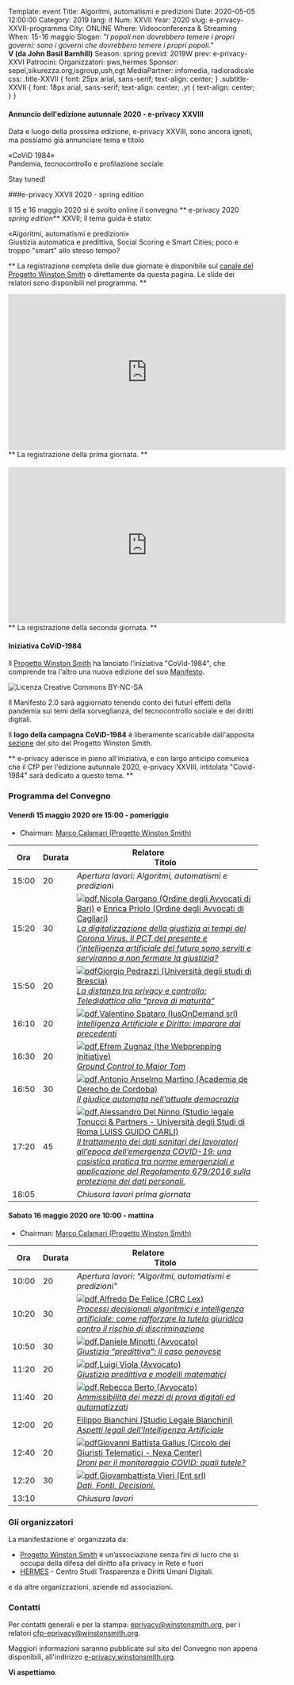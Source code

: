 Template: event
Title: Algoritmi, automatismi e predizioni
Date: 2020-05-05 12:00:00
Category: 2019
lang: it
Num: XXVII
Year: 2020
slug: e-privacy-XXVII-programma
City: ONLINE
Where: Videoconferenza & Streaming
When: 15-16 maggio
Slogan: <i>"I popoli non dovrebbero temere i propri governi: sono i governi che dovrebbero temere i propri popoli."</i><br/><b>V (da John Basil Barnhill)</b>
Season: spring
previd: 2019W
prev: e-privacy-XXVI
Patrocini: 
Organizzatori: pws,hermes
Sponsor: sepel,sikurezza.org,isgroup,ush,cgt
MediaPartner: infomedia, radioradicale
css: .title-XXVII { font: 25px arial, sans-serif; text-align: center; }   .subtitle-XXVII { font: 18px arial, sans-serif; text-align: center; .yt { text-align: center; } }

#### <b>Annuncio dell'edizione autunnale 2020 - e-privacy XXVIII</b>

Data e luogo della prossima edizione, e-privacy XXVIII, sono ancora ignoti, ma possiamo già annunciare tema e titolo 

<div class="title-XXVII">«CoViD 1984»</div>
<div class="subtitle-XXVII">Pandemia, tecnocontrollo e profilazione sociale</div>

Stay tuned!

###e-privacy XXVII 2020 - spring edition

Il 15 e 16 maggio 2020 si è svolto online il convegno ** e-privacy 2020
_spring edition_** XXVII; il tema guida è stato:
<div class="title-XXVII">«Algoritmi, automatismi e predizioni»</div>
<div class="subtitle-XXVII">Giustizia automatica e predittiva, Social Scoring e Smart Cities; poco e troppo "smart" allo stesso tempo?</div>

** La registrazione completa delle due giornate è disponibile sul <a href="https://www.youtube.com/user/progettowinstonsmith">canale del Progetto Winston Smith</a> o direttamente da questa pagina. Le slide dei relatori sono disponibili nel programma. **

<!--
<div class="linkbutton"><a class="linkbutton"  href="http://lists.xed.it/ep2019-registration-form">Iscriviti!</a></div>
-->

<iframe class='yt' width="560" height="315" src="https://www.youtube-nocookie.com/embed/af0drXpiu_E" frameborder="0" allow="accelerometer; autoplay; encrypted-media; gyroscope; picture-in-picture" allowfullscreen></iframe>
** La registrazione della prima giornata. **
<br>
<br>
<iframe class='yt' width="560" height="315" src="https://www.youtube-nocookie.com/embed/bB4BR-xRv8w" frameborder="0" allow="accelerometer; autoplay; encrypted-media; gyroscope; picture-in-picture" allowfullscreen></iframe>
<br>
** La registrazione della seconda giornata. **
<br>

#### <b>Iniziativa CoViD-1984</b>

Il  <a href="http://pws.winstonsmith.org">Progetto Winston Smith</a> ha lanciato l'iniziativa "CoVid-1984", che comprende tra l'altro una nuova edizione del suo <a href="http://pws.winstonsmith.org/people.html">Manifesto</a>.

![ Licenza Creative Commons BY-NC-SA ]({filename}/images/logo/covid1984_small.png
 "Logo CoViD-19-84, contributed by Netzwerk.")

Il Manifesto 2.0 sarà aggiornato tenendo conto dei futuri effetti della pandemia sui temi della sorveglianza, del tecnocontrollo sociale e dei diritti digitali.

Il <b>logo della campagna CoViD-1984</b> è liberamente scaricabile dall'apposita <a href="http://pws.winstonsmith.org/grafica.html">sezione</a> del sito del Progetto Winston Smith.

** e-privacy aderisce in pieno all'iniziativa, e con largo anticipo comunica che il CfP per l'edizione autunnale 2020, e-privacy XXVIII, intitolata "Covid-1984" sarà dedicato a questo tema. **

### <a name="programma"></a>Programma del Convegno


#### <a name="vep"></a>Venerdì 15 maggio 2020 ore 15:00 - pomeriggio

* Chairman: <a href="/e-privacy-XXVII-relatori.html#calamari">Marco Calamari (Progetto Winston Smith)</a>

**Ora** | Durata | **Relatore**&nbsp;&nbsp;&nbsp;&nbsp;&nbsp;&nbsp;&nbsp;&nbsp;&nbsp;&nbsp;&nbsp;&nbsp;&nbsp;&nbsp;&nbsp;&nbsp; <br/> **Titolo**
------- | --- | -------
15:00|20|<span class='talk'><em>Apertura lavori: Algoritmi, automatismi e predizioni</em></span>
15:20|30|<span class='talk'>[![pdf](/images/icon/presentation.png)](http://urna.winstonsmith.org/materiali/2020/atti/ep2020se_01_gargano_priolo_digitalizzazione_giustizia_tempi_coronavirus.pdf),<a href="/e-privacy-XXVII-relatori.html#gargano">Nicola Gargano (Ordine degli Avvocati di Bari)</a> e <a href="/e-privacy-XXVII-relatori.html#priolo">Enrica Priolo (Ordine degli Avvocati di Cagliari)</a><br/><em><a name='1p01'></a><a href="/e-privacy-XXVII-interventi.html#gargano">La digitalizzazione della giustizia ai tempi del Corona Virus. Il  PCT del presente e l’intelligenza artificiale del futuro sono  serviti e serviranno a non fermare la giustizia?</a></em></span>
15:50|20|<span class='talk'>[![pdf](/images/icon/presentation.png)](http://urna.winstonsmith.org/materiali/2020/atti/ep2020se_02_pedrazzi_distanza_tra_privacy_e_controllo.pdf)<a href="/e-privacy-XXVII-relatori.html#pedrazzi">Giorgio Pedrazzi (Università degli studi di Brescia)</a><br/><em><a name='1p02'></a><a href="/e-privacy-XXVII-interventi.html#pedrazzi">La distanza tra privacy e controllo: Teledidattica alla "prova di maturità"</a></em></span>
16:10|20|<span class='talk'>[![pdf](/images/icon/presentation.png)](http://urna.winstonsmith.org/materiali/2020/atti/ep2020se_03_spataro_ia_e_diritto.pdf),<a href="/e-privacy-XXVII-relatori.html#spataro">Valentino Spataro (IusOnDemand srl)</a><br/><em><a name='1p03'></a><a href="/e-privacy-XXVII-interventi.html#spataro">Intelligenza Artificiale e Diritto: imparare dai precedenti</a></em></span>
16:30|20|<span class='talk'>[![pdf](/images/icon/presentation.png)](http://urna.winstonsmith.org/materiali/2020/atti/ep2020se_04_zugnaz_ground_control_major_tom.pdf),<a href="/e-privacy-XXVII-relatori.html#zugnaz">Efrem Zugnaz (the Webprepping Initiative)</a><br/><em><a name='1p04'></a><a href="/e-privacy-XXVII-interventi.html#zugnaz">Ground Control to Major Tom</a></em></span>
16:50|30|<span class='talk'>[![pdf](/images/icon/presentation.png)](http://urna.winstonsmith.org/materiali/2020/atti/ep2020se_05_martino_il_giudice_automata.pdf),<a href="/e-privacy-XXVII-relatori.html#martino">Antonio Anselmo Martino (Academia de Derecho de Cordoba)</a><br/><em><a name='1p05'></a><a href="/e-privacy-XXVII-interventi.html#martino">Il giudice automata nell'attuale democrazia</a></em></span>
17:20|45|<span class='talk'>[![pdf](/images/icon/presentation.png)](http://urna.winstonsmith.org/materiali/2020/atti/ep2020se_06_del_ninno_trattamento_dati_sanitari_lavoratori_e_covid-19.pdf),<a href="/e-privacy-XXVII-relatori.html#delninno">Alessandro Del Ninno (Studio legale Tonucci & Partners - Università degli Studi di Roma LUISS GUIDO CARLI)</a><br/><em><a name='1p06'></a><a href="/e-privacy-XXVII-interventi.html#delninno">Il trattamento dei dati sanitari dei lavoratori all’epoca dell’emergenza COVID-19: una casistica pratica tra norme emergenziali e applicazione del Regolamento 679/2016 sulla protezione dei dati personali.</a></em></span>
18:05||<span class='talk'><em>Chiusura lavori prima giornata</em></span>

#### <a name="sam"></a>Sabato 16 maggio 2020 ore 10:00 - mattina

* Chairman: <a href="/e-privacy-XXVII-relatori.html#calamari">Marco Calamari (Progetto Winston Smith)</a>

 **Ora** | Durata | **Relatore**&nbsp;&nbsp;&nbsp;&nbsp;&nbsp;&nbsp;&nbsp;&nbsp;&nbsp;&nbsp;&nbsp;&nbsp;&nbsp;&nbsp;&nbsp;&nbsp; <br/> **Titolo**
------- | --- | -------
10:00|20|<span class='talk'><em>*Apertura lavori*: "Algoritmi, automatismi e predizioni"</em></span>
10:20|30|<span class='talk'>[![pdf](/images/icon/presentation.png)](http://urna.winstonsmith.org/materiali/2020/atti/ep2020se_07_de_felice_processi_decisionali_algoritmici_ed_ai.pdf),<a href="/e-privacy-XXVII-relatori.html#defelice">Alfredo De Felice (CRC Lex)</a><br/><em><a name='1m01'></a><a href="/e-privacy-XXVII-interventi.html#defelice">Processi decisionali algoritmici e intelligenza artificiale: come rafforzare la tutela giuridica contro il rischio di discriminazione</a></em></span>
10:50|30|<span class='talk'>[![pdf](/images/icon/presentation.png)](http://urna.winstonsmith.org/materiali/2020/atti/ep2020se_08_minotti_giustizia_predittiva_caso_genovese.pdf),<a href="/e-privacy-XXVII-relatori.html#minotti">Daniele Minotti (Avvocato)</a><br/><em><a name='1m02'></a><a href="/e-privacy-XXVII-interventi.html#minotti">Giustizia "predittiva": il caso genovese</a></em></span>
11:20|20|<span class='talk'>[![pdf](/images/icon/presentation.png)](http://urna.winstonsmith.org/materiali/2020/atti/ep2020se_09_viola_giustizia_predittiva_e_modelli_matematici.pdf),<a href="/e-privacy-XXVII-relatori.html#viola">Luigi Viola (Avvocato)</a><br/><em><a name='1m03'></a><a href="/e-privacy-XXVII-interventi.html#viola">Giustizia predittiva e modelli matematici</a></em></span>
11:40|20|<span class='talk'>[![pdf](/images/icon/presentation.png)](http://urna.winstonsmith.org/materiali/2020/atti/ep2020se_10_berto_ammissibilità_mezzi_di_prova.pdf),<a href="/e-privacy-XXVII-relatori.html#berto">Rebecca Berto (Avvocato)</a><br/><em><a name='1m04'></a><a href="/e-privacy-XXVII-interventi.html#berto">Ammissibilità dei mezzi di prova digitali ed automatizzati</a></em></span>
12:00|20|<span class='talk'><a href="/e-privacy-XXVII-relatori.html#bianchini">Filippo Bianchini (Studio Legale Bianchini)</a><br/><em><a name='1m05'></a><a href="/e-privacy-XXVII-interventi.html#bianchini">Aspetti legali dell'Intelligenza Artificiale</a></em></span>
12:40|20|<span class='talk'>[![pdf](/images/icon/presentation.png)](http://urna.winstonsmith.org/materiali/2020/atti/ep2020se_12_gallus_droni_covid.pdf)<a href="/e-privacy-XXVII-relatori.html#gallus">Giovanni Battista Gallus (Circolo dei Giuristi Telematici - Nexa Center)</a><br/><em><a name='1m06'></a><a href="/e-privacy-XXVII-interventi.html#gallus">Droni per il monitoraggio COVID: quali tutele?</a></em></span>
12:20|30|<span class='talk'>[![pdf](/images/icon/presentation.png)](http://urna.winstonsmith.org/materiali/2020/atti/ep2020se_13_vieri_dati_fonti_decisioni.pdf),<a href="/e-privacy-XXVII-relatori.html#vieri">Giovambattista Vieri (Ent srl)</a><br/><em><a name='1m07'></a><a href="/e-privacy-XXVII-interventi.html#vieri">Dati, Fonti, Decisioni. </a></em></span>
13:10||<span class='talk'><em>Chiusura lavori</em></span>

### Gli organizzatori

La manifestazione e’ organizzata da:

 - [Progetto Winston Smith](http://pws.winstonsmith.org/) è un’associazione senza fini di lucro che si occupa della difesa del diritto alla privacy in Rete e fuori
 - [HERMES](http://logioshermes.org/) \- Centro Studi Trasparenza e Diritti Umani Digitali.

e da altre organizzazioni, aziende ed associazioni.


### Contatti

Per contatti generali e per la
stampa: [eprivacy@winstonsmith.org](mailto:eprivacy@winstonsmith.org),
per i relatori
[cfp-eprivacy@winstonsmith.org](mailto:cfp-eprivacy@winstonsmith.org).

Maggiori informazioni saranno pubblicate sul sito del Convegno non appena
disponibili, all'indirizzo [e-privacy.winstonsmith.org](http://e-privacy.winstonsmith.org).

**Vi aspettiamo**.
